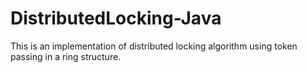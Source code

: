 # DistributedLocking-Java
This is an implementation of distributed locking algorithm using token passing in a ring structure.
